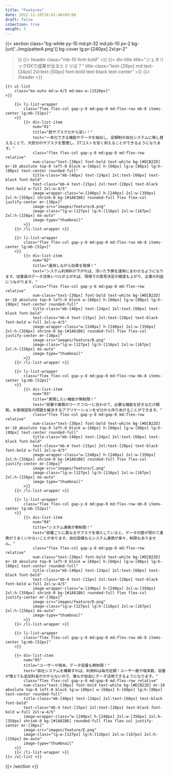 ```yaml
---
title: "Features"
date: 2022-12-10T16:01:40+09:00
draft: false
isSection: true
weight: 3
---
```


{{< section
    class="bg-white py-10 md:pt-32 md:pb-10 px-2 bg-[url('../img/patterA.png')] bg-cover lg:pr-[240px] 2xl:pr-2"
>}}
    {{< header
        class="mb-10 font-bold"
    >}}
        {{< div-title
            title="ジェネリックDXで成果が出るヒミツは？"
            title-class="text-[26px] md:text-[24px] 2xl:text-[50px] font-bold text-black text-center"
        >}}
    {{< /header >}}

    {{< ul-list
        class="mx-auto md:w-4/5 md:max-w-[1520px]"
    >}}

        {{< li-list-wrapper
            class="flex flex-col gap-y-8 md:gap-0 md:flex-row mb-8 items-center lg:mb-[52px]"
        >}}
            {{< div-list-item
                num="01"
                title="脱サブスクだから安い！"
                text="一本化できる機能やデータを抽出し、定額制の自社システムに移し替えることで、大部分のサブスクを整理し、ITコストを安く抑えることができるようになります。"
                class="flex flex-col gap-y-8 md:gap-0 md:flex-row relative"
                num-class="text-[30px] font-bold text-white bg-[#ECB22D] mr-10 absolute top-0 left-0 block w-[60px] h-[60px] lg:w-[80px] lg:h-[80px] text-center rounded-full"
                title-class="mb-[40px] text-[24px] 2xl:text-[60px] text-black font-bold"
                text-class="mb-4 text-[15px] 2xl:text-[28px] text-black font-bold w-full 2xl:w-4/5"
                image-wrapper-class="w-[240px] h-[240px] 2xl:w-[350px] 2xl:h-[350px] shrink-0 bg-[#1A81B6] rounded-full flex flex-col justify-center mr-[30px]"
                image-src="images/feature/A.png"
                image-class="lg:w-[127px] lg:h-[116px] 2xl:w-[167px] 2xl:h-[156px] mx-auto"
                image-type="thumbnail"
            >}}
        {{< /li-list-wrapper >}}

        {{< li-list-wrapper
            class="flex flex-col gap-y-8 md:gap-0 md:flex-row mb-8 items-center lg:mb-[52px]"
        >}}
            {{< div-list-item
                num="02"
                title="運用しながら効果を発揮！"
                text="システム利用料が下がれば、浮いた予算を運用にまわせるようになります。従業員のデータ活用レベルが上がれば、現場での意思決定の精度も上がり、企業の利益につながります。"
                class="flex flex-col gap-y-8 md:gap-0 md:flex-row relative"
                num-class="text-[30px] font-bold text-white bg-[#ECB22D] mr-10 absolute top-0 left-0 block w-[60px] h-[60px] lg:w-[80px] lg:h-[80px] text-center rounded-full"
                title-class="mb-[40px] text-[24px] 2xl:text-[60px] text-black font-bold"
                text-class="mb-4 text-[15px] 2xl:text-[28px] text-black font-bold w-full 2xl:w-4/5"
                image-wrapper-class="w-[240px] h-[240px] 2xl:w-[350px] 2xl:h-[350px] shrink-0 bg-[#1A81B6] rounded-full flex flex-col justify-center mr-[30px]"
                image-src="images/feature/B.png"
                image-class="lg:w-[127px] lg:h-[116px] 2xl:w-[167px] 2xl:h-[156px] mx-auto"
                image-type="thumbnail"
            >}}
        {{< /li-list-wrapper >}}

        {{< li-list-wrapper
            class="flex flex-col gap-y-8 md:gap-0 md:flex-row mb-8 items-center lg:mb-[52px]"
        >}}
            {{< div-list-item
                num="03"
                title="実現したい機能が無制限！"
                text="部署や業務のワークフローに合わせて、必要な機能を好きなだけ開発。お客様固有の問題を解決するアプリケーションをゼロから作りあげることができます。"
                class="flex flex-col gap-y-8 md:gap-0 md:flex-row relative"
                num-class="text-[30px] font-bold text-white bg-[#ECB22D] mr-10 absolute top-0 left-0 block w-[60px] h-[60px] lg:w-[80px] lg:h-[80px] text-center rounded-full"
                title-class="mb-[40px] text-[24px] 2xl:text-[60px] text-black font-bold"
                text-class="mb-4 text-[15px] 2xl:text-[28px] text-black font-bold w-full 2xl:w-4/5"
                image-wrapper-class="w-[240px] h-[240px] 2xl:w-[350px] 2xl:h-[350px] shrink-0 bg-[#1A81B6] rounded-full flex flex-col justify-center mr-[30px]"
                image-src="images/feature/C.png"
                image-class="lg:w-[127px] lg:h-[116px] 2xl:w-[167px] 2xl:h-[156px] mx-auto"
                image-type="thumbnail"
            >}}
        {{< /li-list-wrapper >}}

        {{< li-list-wrapper
            class="flex flex-col gap-y-8 md:gap-0 md:flex-row mb-8 items-center lg:mb-[52px]"
        >}}
            {{< div-list-item
                num="04"
                title="システム連携が無制限！"
                text="部署ごとに異なるサブスクを導入していると、データの壁が現れて連携がうまくいかないことがあります。自社設備ならシステム連携が楽々、制限もありません。"
                class="flex flex-col gap-y-8 md:gap-0 md:flex-row relative"
                num-class="text-[30px] font-bold text-white bg-[#ECB22D] mr-10 absolute top-0 left-0 block w-[60px] h-[60px] lg:w-[80px] lg:h-[80px] text-center rounded-full"
                title-class="mb-[40px] text-[24px] 2xl:text-[60px] text-black font-bold"
                text-class="mb-4 text-[15px] 2xl:text-[28px] text-black font-bold w-full 2xl:w-4/5"
                image-wrapper-class="w-[240px] h-[240px] 2xl:w-[350px] 2xl:h-[350px] shrink-0 bg-[#1A81B6] rounded-full flex flex-col justify-center mr-[30px]"
                image-src="images/feature/D.png"
                image-class="lg:w-[127px] lg:h-[116px] 2xl:w-[167px] 2xl:h-[156px] mx-auto"
                image-type="thumbnail"
            >}}
        {{< /li-list-wrapper >}}

        {{< li-list-wrapper
            class="flex flex-col gap-y-8 md:gap-0 md:flex-row mb-8 items-center lg:mb-[52px]"
        >}}

        {{< div-list-item
            num="05"
            title="ユーザーや端末、データ容量も無制限！"
            text="自社システムを構築すれば、利用料は毎月定額！ユーザー数や端末数、容量が増えても追加料金がかからないので、誰もが自由にデータ活用できるようになります。"
            class="flex flex-col gap-y-8 md:gap-0 md:flex-row relative"
            num-class="text-[30px] font-bold text-white bg-[#ECB22D] mr-10 absolute top-0 left-0 block lg:w-[80px] w-[60px] h-[60px] lg:h-[80px] text-center rounded-full"
            title-class="mb-[40px] text-[24px] 2xl:text-[60px] text-black font-bold"
            text-class="mb-4 text-[15px] 2xl:text-[28px] text-black font-bold w-full 2xl:w-4/5"
            image-wrapper-class="w-[240px] h-[240px] 2xl:w-[350px] 2xl:h-[350px] shrink-0 bg-[#1A81B6] rounded-full flex flex-col justify-center mr-[30px]"
            image-src="images/feature/E.png"
            image-class="lg:w-[127px] lg:h-[116px] 2xl:w-[167px] 2xl:h-[156px] mx-auto"
            image-type="thumbnail"
        >}}
        {{< /li-list-wrapper >}}
    {{< /ul-list >}}

{{< /section >}}
